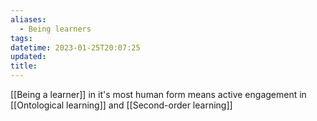```yaml
---
aliases:
  - Being learners
tags: 
datetime: 2023-01-25T20:07:25
updated: 
title:
---
```

[[Being a learner]] in it's most human form means active engagement in [[Ontological learning]] and [[Second-order learning]]


